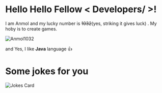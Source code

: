 # Hello Hello Fellow < Developers/ >!
I am Anmol and my lucky number is ~~1032~~(yes, striking it gives luck) .
My hoby is to create games.

![Anmol1032](main.gif)

and Yes, I like **Java** language :+1:

# Some jokes for you
![Jokes Card](https://readme-jokes.vercel.app/api?theme=random)

<!---
Anmol1032/Anmol1032 is a ✨ special ✨ repository because its `README.md` (this file) appears on your GitHub profile.
You can click the Preview link to take a look at your changes.
--->
